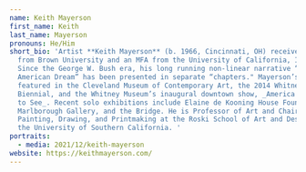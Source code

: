 ```yaml
---
name: Keith Mayerson
first_name: Keith
last_name: Mayerson
pronouns: He/Him
short_bio: 'Artist **Keith Mayerson** (b. 1966, Cincinnati, OH) received a BA
  from Brown University and an MFA from the University of California, Irvine.
  Since the George W. Bush era, his long running non-linear narrative “My
  American Dream” has been presented in separate “chapters." Mayerson’s work was
  featured in the Cleveland Museum of Contemporary Art, the 2014 Whitney
  Biennial, and the Whitney Museum’s inaugural downtown show, _America is Hard
  to See_. Recent solo exhibitions include Elaine de Kooning House Foundation,
  Marlborough Gallery, and the Bridge. He is Professor of Art and Chair of
  Painting, Drawing, and Printmaking at the Roski School of Art and Design at
  the University of Southern California. '
portraits:
  - media: 2021/12/keith-mayerson
website: https://keithmayerson.com/
---
```

